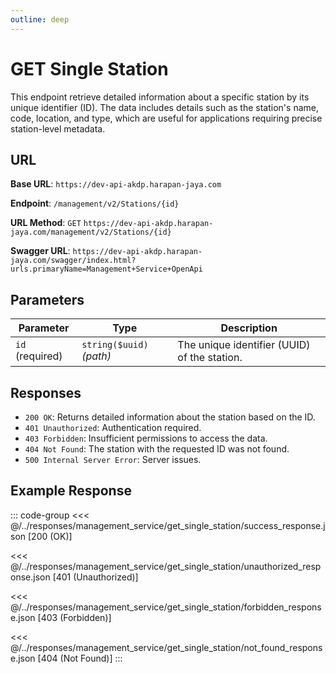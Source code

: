 ```yaml
---
outline: deep
---
```


# GET Single Station

This endpoint retrieve detailed information about a specific station by its unique identifier (ID). The data includes details such as the station's name, code, location, and type, which are useful for applications requiring precise station-level metadata.

## URL

**Base URL**: `https://dev-api-akdp.harapan-jaya.com`

**Endpoint**: `/management/v2/Stations/{id}`

**URL Method**: `GET` `https://dev-api-akdp.harapan-jaya.com/management/v2/Stations/{id}`

**Swagger URL**: `https://dev-api-akdp.harapan-jaya.com/swagger/index.html?urls.primaryName=Management+Service+OpenApi`

## Parameters

| **Parameter**    | **Type**                      | **Description**                          |
|------------------|-------------------------------|--------------------------------------    |
| `id` (required)  | `string($uuid)` _(path)_      | The unique identifier (UUID) of the station.|

## Responses

- `200 OK`: Returns detailed information about the station based on the ID.
- `401 Unauthorized`: Authentication required.
- `403 Forbidden`: Insufficient permissions to access the data.
- `404 Not Found`: The station with the requested ID was not found.
- `500 Internal Server Error`: Server issues.

## Example Response

::: code-group
<<< @/../responses/management_service/get_single_station/success_response.json [200 (OK)]

<<< @/../responses/management_service/get_single_station/unauthorized_response.json [401 (Unauthorized)]

<<< @/../responses/management_service/get_single_station/forbidden_response.json [403 (Forbidden)]

<<< @/../responses/management_service/get_single_station/not_found_response.json [404 (Not Found)]
:::
